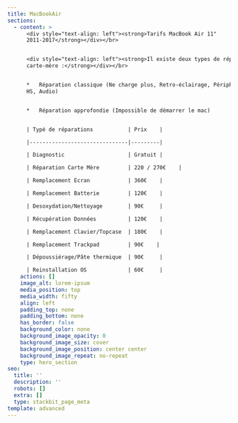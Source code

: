 ```yaml
---
title: MacBookAir
sections:
  - content: >
      <div style="text-align: left"><strong>Tarifs MacBook Air 11"
      2011-2017</strong></div></br>


      <div style="text-align: left"><strong>Il existe deux types de réparations
      carte-mère :</strong></div></br>


      *   Réparation classique (Ne charge plus, Retro-éclairage, Périphérique
      HS, Audio)


      *   Réparation approfondie (Impossible de démarrer le mac)


      | Typé de réparations           | Prix    |

      |-------------------------------|---------|

      | Diagnostic                    | Gratuit |

      | Réparation Carte Mère         | 220 / 270€    |

      | Remplacement Ecran            | 360€    |

      | Remplacement Batterie         | 120€    |

      | Desoxydation/Nettoyage        | 90€     |

      | Récupération Données          | 120€    |

      | Remplacement Clavier/Topcase  | 180€    |

      | Remplacement Trackpad         | 90€    |

      | Dépoussiérage/Pâte thermique  | 90€     |

      | Reinstallation OS             | 60€     |
    actions: []
    image_alt: lorem-ipsum
    media_position: top
    media_width: fifty
    align: left
    padding_top: none
    padding_bottom: none
    has_border: false
    background_color: none
    background_image_opacity: 0
    background_image_size: cover
    background_image_position: center center
    background_image_repeat: no-repeat
    type: hero_section
seo:
  title: ''
  description: ''
  robots: []
  extra: []
  type: stackbit_page_meta
template: advanced
---
```

